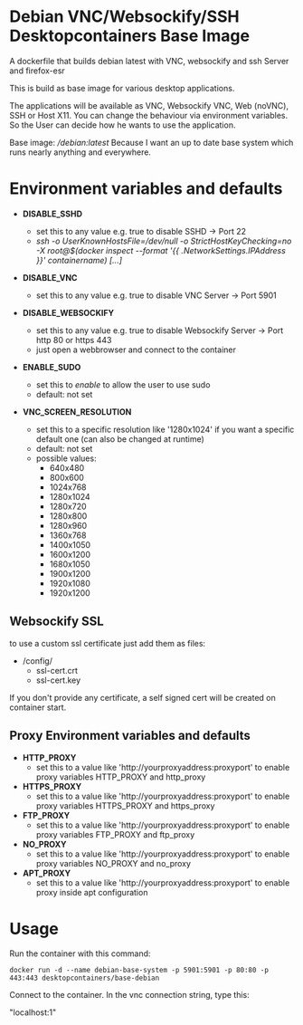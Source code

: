 # Debian VNC/Websockify/SSH Desktopcontainers Base Image

A dockerfile that builds debian latest with VNC, websockify and ssh Server and firefox-esr

This is build as base image for various desktop applications.

The applications will be available as VNC, Websockify VNC, Web (noVNC), SSH or Host X11.
You can change the behaviour via environment variables. So the User can decide how he wants to use the application.

Base image: _/debian:latest_
Because I want an up to date base system which runs nearly anything and everywhere.

# Environment variables and defaults

- __DISABLE\_SSHD__
    - set this to any value e.g. true to disable SSHD -> Port 22
    - _ssh -o UserKnownHostsFile=/dev/null -o StrictHostKeyChecking=no -X root@$(docker inspect --format '{{ .NetworkSettings.IPAddress }}' containername) [...]_
- __DISABLE\_VNC__
    - set this to any value e.g. true to disable VNC Server -> Port 5901
- __DISABLE\_WEBSOCKIFY__
    - set this to any value e.g. true to disable Websockify Server -> Port http 80 or https 443
    - just open a webbrowser and connect to the container

- __ENABLE\_SUDO__
    - set this to _enable_ to allow the user to use sudo
    - default: not set

- __VNC\_SCREEN\_RESOLUTION__
    - set this to a specific resolution like '1280x1024' if you want a specific default one (can also be changed at runtime)
    - default: not set
    - possible values:
        - 640x480
        - 800x600
        - 1024x768
        - 1280x1024
        - 1280x720
        - 1280x800
        - 1280x960
        - 1360x768
        - 1400x1050
        - 1600x1200
        - 1680x1050
        - 1900x1200
        - 1920x1080
        - 1920x1200

## Websockify SSL

to use a custom ssl certificate just add them as files:

- /config/
    - ssl-cert.crt
    - ssl-cert.key

If you don't provide any certificate, a self signed cert will be created on container start.

## Proxy Environment variables and defaults

- __HTTP\_PROXY__
    - set this to a value like 'http://yourproxyaddress:proxyport' to enable proxy variables HTTP_PROXY and http_proxy
- __HTTPS\_PROXY__
    - set this to a value like 'http://yourproxyaddress:proxyport' to enable proxy variables HTTPS_PROXY and https_proxy
- __FTP\_PROXY__
    - set this to a value like 'http://yourproxyaddress:proxyport' to enable proxy variables FTP_PROXY and ftp_proxy
- __NO\_PROXY__
    - set this to a value like 'http://yourproxyaddress:proxyport' to enable proxy variables NO_PROXY and no_proxy
- __APT\_PROXY__
    - set this to a value like 'http://yourproxyaddress:proxyport' to enable proxy inside apt configuration


# Usage

Run the container with this command:

    docker run -d --name debian-base-system -p 5901:5901 -p 80:80 -p 443:443 desktopcontainers/base-debian

Connect to the container.  In the vnc connection string, type this:

"localhost:1"
